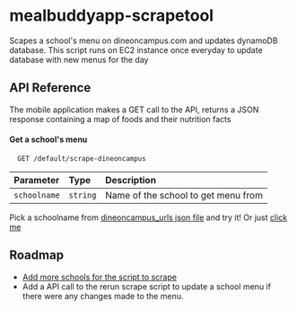 # mealbuddyapp-scrapetool

Scapes a school's menu on dineoncampus.com and updates dynamoDB database. This script runs on EC2 instance once everyday to update database with new menus for the day

## API Reference

The mobile application makes a GET call to the API, returns a JSON response containing a map of foods and their nutrition facts

#### Get a school's menu

```http
  GET /default/scrape-dineoncampus
```

| Parameter | Type     | Description                |
| :-------- | :------- | :------------------------- |
| `schoolname` | `string` | Name of the school to get menu from |

Pick a schoolname from [dineoncampus_urls json file](https://github.com/adrinu/mealbuddyapp-backend/blob/master/dineoncampus_urls.json) and try it! Or just [click me](https://0qszzssmbk.execute-api.us-east-2.amazonaws.com/default/scrape-dineoncampus?schoolname=NYU) 

## Roadmap

- [Add more schools for the script to scrape](https://github.com/adrinu/mealbuddyapp-backend/blob/master/dineoncampus_urls.json)
- Add a API call to the rerun scrape script to update a school menu if there were any changes made to the menu.
